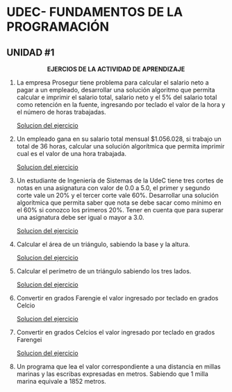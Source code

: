 # UDEC- FUNDAMENTOS DE LA PROGRAMACIÓN
## UNIDAD #1
 
<p align="center"><strong> EJERCIOS DE LA ACTIVIDAD DE APRENDIZAJE </strong></p>


1. La empresa Prosegur tiene problema para calcular el salario neto a pagar a
un empleado, desarrollar una solución algoritmo que permita calcular e
imprimir el salario total, salario neto y el 5% del salario total como retención
en la fuente, ingresando por teclado el valor de la hora y el número de horas
trabajadas. 

    [Solucion del ejercicio](CalculoSalario.java)

2. Un empleado gana en su salario total mensual $1.056.028, si trabajo un total
de 36 horas, calcular una solución algorítmica que permita imprimir cual es
el valor de una hora trabajada.

    [Solucion del ejercicio](CalculoValorHora.java)

3. Un estudiante de Ingeniería de Sistemas de la UdeC tiene tres cortes de
notas en una asignatura con valor de 0.0 a 5.0, el primer y segundo corte
vale un 20% y el tercer corte vale 60%. Desarrollar una solución algorítmica
que permita saber que nota se debe sacar como mínimo en el 60% si conozco
los primeros 20%. Tener en cuenta que para superar una asignatura debe
ser igual o mayor a 3.0. 

    [Solucion del ejercicio](CalculoNotaTercerCorte.java)

4. Calcular el área de un triángulo, sabiendo la base y la altura.

    [Solucion del ejercicio](CalculoAreaTriangulo.java)

5. Calcular el perímetro de un triángulo sabiendo los tres lados.

    [Solucion del ejercicio](CalculoPerimetro.java)

6. Convertir en grados Farengie el valor ingresado por teclado en grados Celcio

    [Solucion del ejercicio](ConversorCelsiusFahrenheit.java)

7. Convertir en grados Celcios el valor ingresado por teclado en grados Farengei    

    [Solucion del ejercicio](ConversorFahrenheitCelsius.java)

8. Un programa que lea el valor correspondiente a una distancia en millas
marinas y las escribas expresadas en metros. Sabiendo que 1 milla marina
equivale a 1852 metros.    

